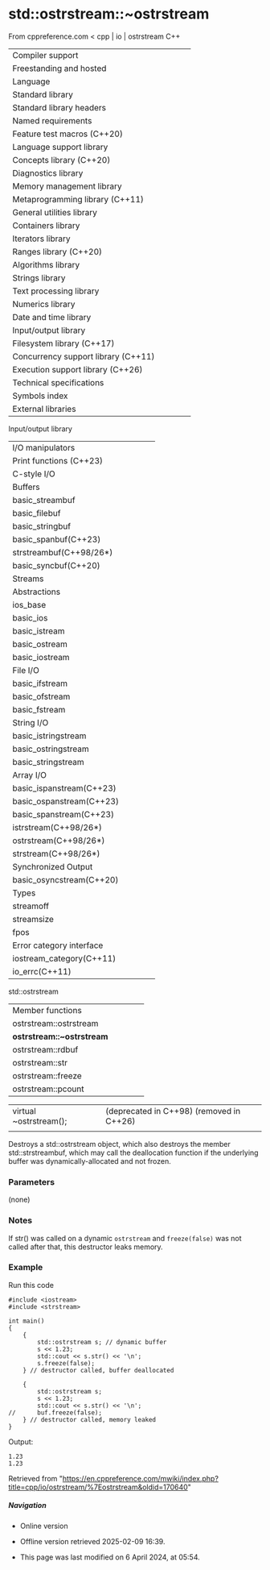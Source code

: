 # std::ostrstream::~ostrstream

From cppreference.com
< cpp‎ | io‎ | ostrstream
C++

|  |  |  |  |  |
| --- | --- | --- | --- | --- |
| Compiler support | | | | |
| Freestanding and hosted | | | | |
| Language | | | | |
| Standard library | | | | |
| Standard library headers | | | | |
| Named requirements | | | | |
| Feature test macros (C++20) | | | | |
| Language support library | | | | |
| Concepts library (C++20) | | | | |
| Diagnostics library | | | | |
| Memory management library | | | | |
| Metaprogramming library (C++11) | | | | |
| General utilities library | | | | |
| Containers library | | | | |
| Iterators library | | | | |
| Ranges library (C++20) | | | | |
| Algorithms library | | | | |
| Strings library | | | | |
| Text processing library | | | | |
| Numerics library | | | | |
| Date and time library | | | | |
| Input/output library | | | | |
| Filesystem library (C++17) | | | | |
| Concurrency support library (C++11) | | | | |
| Execution support library (C++26) | | | | |
| Technical specifications | | | | |
| Symbols index | | | | |
| External libraries | | | | |

Input/output library

|  |  |  |  |  |
| --- | --- | --- | --- | --- |
| I/O manipulators | | | | |
| Print functions (C++23) | | | | |
| C-style I/O | | | | |
| Buffers | | | | |
| basic_streambuf | | | | |
| basic_filebuf | | | | |
| basic_stringbuf | | | | |
| basic_spanbuf(C++23) | | | | |
| strstreambuf(C++98/26\*) | | | | |
| basic_syncbuf(C++20) | | | | |
| Streams | | | | |
| Abstractions | | | | |
| ios_base | | | | |
| basic_ios | | | | |
| basic_istream | | | | |
| basic_ostream | | | | |
| basic_iostream | | | | |
| File I/O | | | | |
| basic_ifstream | | | | |
| basic_ofstream | | | | |
| basic_fstream | | | | |
| String I/O | | | | |
| basic_istringstream | | | | |
| basic_ostringstream | | | | |
| basic_stringstream | | | | |
| Array I/O | | | | |
| basic_ispanstream(C++23) | | | | |
| basic_ospanstream(C++23) | | | | |
| basic_spanstream(C++23) | | | | |
| istrstream(C++98/26\*) | | | | |
| ostrstream(C++98/26\*) | | | | |
| strstream(C++98/26\*) | | | | |
| Synchronized Output | | | | |
| basic_osyncstream(C++20) | | | | |
| Types | | | | |
| streamoff | | | | |
| streamsize | | | | |
| fpos | | | | |
| Error category interface | | | | |
| iostream_category(C++11) | | | | |
| io_errc(C++11) | | | | |

std::ostrstream

|  |  |  |  |  |
| --- | --- | --- | --- | --- |
| Member functions | | | | |
| ostrstream::ostrstream | | | | |
| ****ostrstream::~ostrstream**** | | | | |
| ostrstream::rdbuf | | | | |
| ostrstream::str | | | | |
| ostrstream::freeze | | | | |
| ostrstream::pcount | | | | |

|  |  |  |
| --- | --- | --- |
| virtual ~ostrstream(); |  | (deprecated in C++98)  (removed in C++26) |
|  |  |  |

Destroys a std::ostrstream object, which also destroys the member std::strstreambuf, which may call the deallocation function if the underlying buffer was dynamically-allocated and not frozen.

### Parameters

(none)

### Notes

If str() was called on a dynamic `ostrstream` and `freeze(false)` was not called after that, this destructor leaks memory.

### Example

Run this code

```
#include <iostream>
#include <strstream>
 
int main()
{
    {
        std::ostrstream s; // dynamic buffer 
        s << 1.23;
        std::cout << s.str() << '\n';
        s.freeze(false);
    } // destructor called, buffer deallocated 
 
    {
        std::ostrstream s;
        s << 1.23;
        std::cout << s.str() << '\n';
//      buf.freeze(false);
    } // destructor called, memory leaked
}

```

Output:

```
1.23
1.23

```

Retrieved from "<https://en.cppreference.com/mwiki/index.php?title=cpp/io/ostrstream/%7Eostrstream&oldid=170640>"

##### Navigation

- Online version
- Offline version retrieved 2025-02-09 16:39.

- This page was last modified on 6 April 2024, at 05:54.